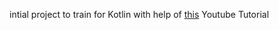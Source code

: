intial project to train for Kotlin with help of [this](https://www.youtube.com/watch?v=2hSHgungOKI) Youtube Tutorial
